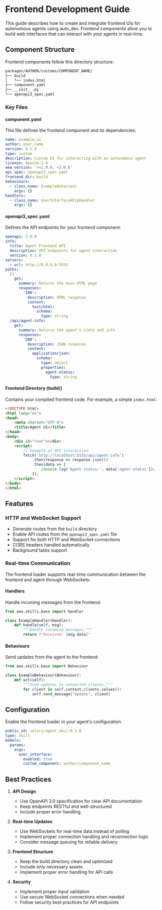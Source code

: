 # Frontend Development Guide

This guide describes how to create and integrate frontend UIs for autonomous agents using auto_dev. Frontend components allow you to build web interfaces that can interact with your agents in real-time.

## Component Structure

Frontend components follow this directory structure:

```bash
packages/AUTHOR/customs/COMPONENT_NAME/
├── build
│   └── index.html
├── component.yaml
├── __init__.py
└── openapi3_spec.yaml
```

### Key Files

#### component.yaml
This file defines the frontend component and its dependencies:

```yaml
name: example_ui
author: your_name
version: 0.1.0
type: custom
description: Custom UI for interacting with an autonomous agent
license: Apache-2.0
aea_version: '>=1.0.0, <2.0.0'
api_spec: openapi3_spec.yaml
frontend_dir: build
behaviours:
  - class_name: ExampleBehaviour
    args: {}
handlers:
  - class_name: UserInterfaceHttpHandler
    args: {}
```

#### openapi3_spec.yaml
Defines the API endpoints for your frontend component:

```yaml
openapi: 3.0.0
info:
  title: Agent Frontend API
  description: API endpoints for agent interaction
  version: 0.1.0
servers:
  - url: http://0.0.0.0:5555
paths:
  /:
    get:
      summary: Returns the main HTML page
      responses:
        '200':
          description: HTML response
          content:
            text/html:
              schema:
                type: string
  /api/agent-info:
    get:
      summary: Returns the agent's state and info
      responses:
        '200':
          description: JSON response
          content:
            application/json:
              schema:
                type: object
                properties:
                  agent-status:
                    type: string
```

#### Frontend Directory (build/)
Contains your compiled frontend code. For example, a simple `index.html`:

```html
<!DOCTYPE html>
<html lang="en">
<head>
    <meta charset="UTF-8">
    <title>Agent UI</title>
</head>
<body>
    <div id="root"></div>
    <script>
        // Example of API interaction
        fetch('http://localhost:5555/api/agent-info')
            .then(response => response.json())
            .then(data => {
                console.log('Agent status:', data['agent-status']);
            });
    </script>
</body>
</html>
```

## Features

### HTTP and WebSocket Support
- Generate routes from the `build` directory
- Enable API routes from the `openapi3_spec.yaml` file
- Support for both HTTP and WebSocket connections
- CORS headers handled automatically
- Background tasks support

### Real-time Communication
The frontend loader supports real-time communication between the frontend and agent through WebSockets:

#### Handlers
Handle incoming messages from the frontend:

```python
from aea.skills.base import Handler

class ExampleHandler(Handler):
    def handle(self, msg):
        """Handle incoming messages."""
        return f"Received: {msg.data}"
```

#### Behaviours
Send updates from the agent to the frontend:

```python
from aea.skills.base import Behaviour

class ExampleBehaviour(Behaviour):
    def act(self):
        """Send updates to connected clients."""
        for client in self.context.clients.values():
            self.send_message("Update", client)
```

## Configuration

Enable the frontend loader in your agent's configuration:

```yaml
public_id: valory/agent_abci:0.1.0
type: skill
models:
  params:
    args:
      user_interface:
        enabled: true
        custom_component: author/component_name
```

## Best Practices

1. **API Design**
   - Use OpenAPI 3.0 specification for clear API documentation
   - Keep endpoints RESTful and well-structured
   - Include proper error handling

2. **Real-time Updates**
   - Use WebSockets for real-time data instead of polling
   - Implement proper connection handling and reconnection logic
   - Consider message queuing for reliable delivery

3. **Frontend Structure**
   - Keep the build directory clean and optimized
   - Include only necessary assets
   - Implement proper error handling for API calls

4. **Security**
   - Implement proper input validation
   - Use secure WebSocket connections when needed
   - Follow security best practices for API endpoints
